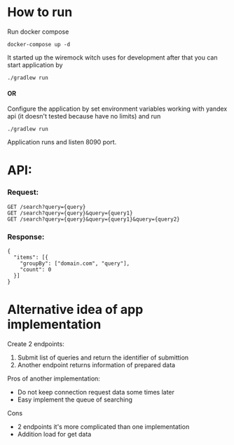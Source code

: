 # How to run

Run docker compose 
```shell
docker-compose up -d
```
It started up the wiremock witch uses for development
after that you can start application by

```shell
./gradlew run
```

#### OR

Configure the application by set environment variables 
working with yandex api (it doesn't tested because have no limits)
and run 
```shell
./gradlew run
```

Application runs and listen 8090 port.

# API:

### Request:
```shell
GET /search?query={query}
GET /search?query={query}&query={query1}
GET /search?query={query}&query={query1}&query={query2}
```

### Response:
```shell
{
  "items": [{
    "groupBy": ["domain.com", "query"],
    "count": 0
  }]
}

```

# Alternative idea of app implementation

Create 2 endpoints:
1. Submit list of queries and return the identifier of submittion
2. Another endpoint returns information of prepared data

Pros of another implementation:
* Do not keep connection request data some times later
* Easy implement the queue of searching

Cons
* 2 endpoints it's more complicated than one implementation
* Addition load for get data

